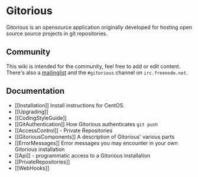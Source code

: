 # Gitorious

Gitorious is an opensource application originally developed for hosting open source source projects in git repositories.

## Community

This wiki is intended for the community, feel free to add or edit content. There's also a [mailinglist](http://groups.google.com/group/gitorious) and the `#gitorious` channel on `irc.freenode.net`.

## Documentation

* [[Installation]] Install instructions for CentOS.
* [[Upgrading]]
* [[CodingStyleGuide]]
* [[GitAuthentication]] How Gitorious authenticates `git push`
* [[AccessControl]] - Private Repositories
* [[GitoriousComponents]] A description of Gitorious' various parts
* [[ErrorMessages]] Error messages you may encounter in your own Gitorious installation
* [[Api]] - programmatic access to a Gitorious installation
* [[PrivateRepositories]]
* [[WebHooks]]